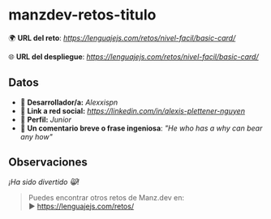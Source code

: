 # manzdev-retos-titulo

🌍 **URL del reto**: *https://lenguajejs.com/retos/nivel-facil/basic-card/*

🌐 **URL del despliegue**: *https://lenguajejs.com/retos/nivel-facil/basic-card/*

## Datos

- 🦄 **Desarrollador/a:** *Alexxispn*
- 🐇 **Link a red social:** *https://linkedin.com/in/alexis-plettener-nguyen*
- 🦾 **Perfil:** *Junior*
- 💬 **Un comentario breve o frase ingeniosa**: *"He who has a why can bear any how"*

## Observaciones

*¡Ha sido divertido 😸!*

> Puedes encontrar otros retos de Manz.dev en: <br>▶ https://lenguajejs.com/retos/

